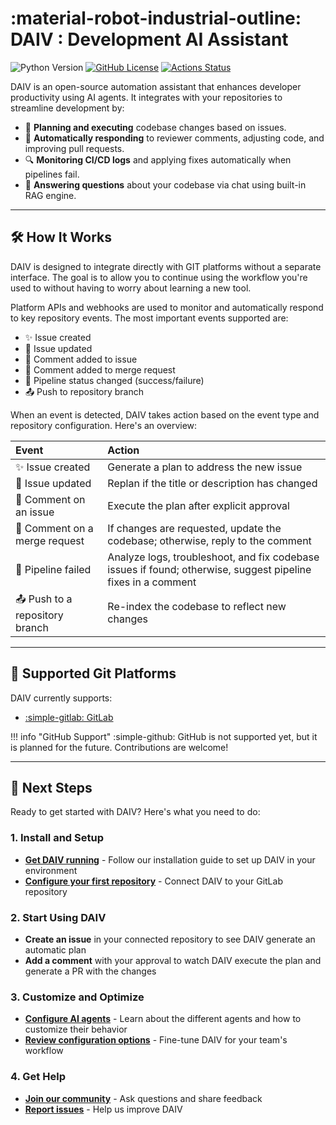 # **:material-robot-industrial-outline: DAIV** : Development AI Assistant

![Python Version](https://img.shields.io/python/required-version-toml?tomlFilePath=https%3A%2F%2Fraw.githubusercontent.com%2Fsrtab%2Fdaiv%2Fmain%2Fpyproject.toml)
[![GitHub License](https://img.shields.io/github/license/srtab/daiv)](https://github.com/srtab/daiv/blob/main/LICENSE)
[![Actions Status](https://github.com/srtab/daiv/actions/workflows/ci.yml/badge.svg)](https://github.com/srtab/daiv/actions)

DAIV is an open-source automation assistant that enhances developer productivity using AI agents. It integrates with your repositories to streamline development by:

- 🚀 **Planning and executing** codebase changes based on issues.
- 🔄 **Automatically responding** to reviewer comments, adjusting code, and improving pull requests.
- 🔍 **Monitoring CI/CD logs** and applying fixes automatically when pipelines fail.
- 💬 **Answering questions** about your codebase via chat using built-in RAG engine.

---

## 🛠️ How It Works

DAIV is designed to integrate directly with GIT platforms without a separate interface. The goal is to allow you to continue using the workflow you're used to without having to worry about learning a new tool.

Platform APIs and webhooks are used to monitor and automatically respond to key repository events. The most important events supported are:

- ✨ Issue created
- 📝 Issue updated
- 💬 Comment added to issue
- 💬 Comment added to merge request
- 🚦 Pipeline status changed (success/failure)
- 📤 Push to repository branch

When an event is detected, DAIV takes action based on the event type and repository configuration. Here's an overview:

| Event | Action |
|:------|:-------|
| ✨ Issue created | Generate a plan to address the new issue |
| 📝 Issue updated | Replan if the title or description has changed |
| 💬 Comment on an issue | Execute the plan after explicit approval |
| 💬 Comment on a merge request | If changes are requested, update the codebase; otherwise, reply to the comment |
| 🚦 Pipeline failed | Analyze logs, troubleshoot, and fix codebase issues if found; otherwise, suggest pipeline fixes in a comment |
| 📤 Push to a repository branch | Re-index the codebase to reflect new changes |

---

## 🔌 Supported Git Platforms

DAIV currently supports:

- [:simple-gitlab: GitLab](https://gitlab.com)

!!! info "GitHub Support"
    :simple-github: GitHub is not supported yet, but it is planned for the future. Contributions are welcome!

---

## 🚀 Next Steps

Ready to get started with DAIV? Here's what you need to do:

### **1. Install and Setup**
- **[Get DAIV running](getting-started/up-and-running.md)** - Follow our installation guide to set up DAIV in your environment
- **[Configure your first repository](getting-started/configuration.md)** - Connect DAIV to your GitLab repository

### **2. Start Using DAIV**
- **Create an issue** in your connected repository to see DAIV generate an automatic plan
- **Add a comment** with your approval to watch DAIV execute the plan and generate a PR with the changes

### **3. Customize and Optimize**
- **[Configure AI agents](ai-agents/overview.md)** - Learn about the different agents and how to customize their behavior
- **[Review configuration options](getting-started/configuration.md#advanced-options)** - Fine-tune DAIV for your team's workflow

### **4. Get Help**
- **[Join our community](https://github.com/srtab/daiv/discussions)** - Ask questions and share feedback
- **[Report issues](https://github.com/srtab/daiv/issues)** - Help us improve DAIV
